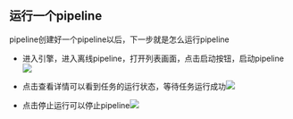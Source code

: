## 运行一个pipeline

pipeline创建好一个pipeline以后，下一步就是怎么运行pipeline

* 进入引擎，进入离线pipeline，打开列表画面，点击启动按钮，启动pipeline![](/images/lixian/start-pipeline.png)

* 点击查看详情可以看到任务的运行状态，等待任务运行成功![](/images/lixian/start-pipeline2.png)

* 点击停止运行可以停止pipeline![](/images/lixian/start-pipeline1.png)



